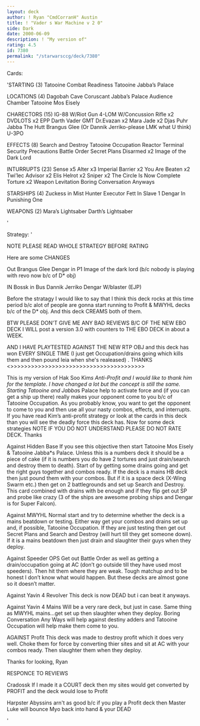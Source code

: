 ```yaml
---
layout: deck
author: ! Ryan "CmdCorranH" Austin
title: ! "Vader s War Machine v 2 0"
side: Dark
date: 2000-06-09
description: ! "My version of"
rating: 4.5
id: 7380
permalink: "/starwarsccg/deck/7380"
---
```

Cards: 

'STARTING (3)
Tatooine
Combat Readiness
Tatooine Jabba’s Palace

LOCATIONS (4)
Dagobah Cave
Coruscant
Jabba’s Palace Audience Chamber
Tatooine Mos Eisely

CHARECTORS (15)
IG-88 W/Riot Gun
4-LOM W/Concussion Rifle x2
DVDLOTS x2
EPP Darth Vader
GMT
Dr.Evazan x2
Mara Jade x2
Djas Puhr
Jabba The Hutt
Brangus Glee (Or Dannik Jerriko-please LMK what U think)
U-3PO

EFFECTS (8)
Search and Destroy
Tatooine Occupation
Reactor Terminal
Security Precautions
Battle Order
Secret Plans
Disarmed x2
Image of the Dark Lord

INTURRUPTS (23)
Sense x5
Alter x3
Imperial Barrier x2
You Are Beaten x2
Twi’lec Advisor x2
Elis Helrot x2
Sniper x2
The Circle Is Now Complete
Torture x2
Weapon Levitation
Boring Conversation Anyways

STARSHIPS (4)
Zuckess in Mist Hunter
Executor
Fett In Slave 1
Dengar In Punishing One

WEAPONS (2)
Mara’s Lightsaber
Darth’s Lightsaber

'

Strategy: '

NOTE
PLEASE READ WHOLE STRATEGY BEFORE RATING

Here are some CHANGES

Out
Brangus Glee
Dengar in P1
Image of the dark lord (b/c nobody is playing with revo now b/c of D* obj)

IN
Bossk in Bus
Dannik Jerriko
Dengar W/blaster (EJP)

>>>>>>>>>>>>>>>>>>>>>>>>>>>>>>>>>>>
Before the stratagy I would like to say that I think this deck rocks at this time period b/c alot of people are gonna start running to Profit & MWYHL decks b/c of the D* obj. And this deck CREAMS both of them.

BTW PLEASE DON'T GIVE ME ANY BAD REVIEWS B/C OF THE NEW EBO DECK I WILL post a version 3.0 with counters to THE EBO DECK in about a WEEK.

AND I HAVE PLAYTESTED AGAINST THE NEW RTP OBJ and this deck has won EVERY SINGLE TIME (I just get Occupation/drains going which kills them and then pound leia when she's realeased) . THANKS
<>>>>>>>>>>>>>>>>>>>>>>>>>>>>>>>>>>>>>>>

This is my version of Hak Soo Kim*s Anti-Profit and I would like to thank him for the template. I have changed a lot but the concept is still the same. Starting Tatooine and Jabba*s Palace help to activate force and (if you can get a ship up there) really makes your opponent come to you b/c of Tatooine Occupation. As you probably know, you want to get the opponent to come to you and then use all your nasty combos, effects, and interrupts. If you have read Kim’s anti-profit strategy or look at the cards in this deck than you will see the deadly force this deck has. Now for some deck strategies
NOTE IF YOU DO NOT UNDERSTAND PLEASE DO NOT RATE DECK. Thanks

Against Hidden Base
If you see this objective then start Tatooine Mos Eisely & Tatooine Jabba*s Palace. Unless this is a numbers deck it should be a piece of cake (if it is numbers you do have 2 tortures and just drain/search and destroy them to death). Start of by getting some drains going and get the right guys together and combos ready. If the deck is a mains HB deck then just pound them with your combos. But if it is a space deck (X-Wing Swarm etc.) then get on 2 battlegrounds and set up Search and Destroy. This card combined with drains with be enough and if they flip get out SP and probe like crazy (3 of the ships are awesome probing ships and Dengar is for Super Falcon).


Against MWYHL Normal start and try to determine whether the deck is a mains beatdown or testing. Either way get your combos and drains set up and, if possible, Tatooine Occupation. If they are just testing then get out Secret Plans and Search and Destroy (will hurt till they get someone down). If it is a mains beatdown then just drain and slaughter their guys when they deploy.

Against Speeder OPS Get out Battle Order as well as getting a drain/occupation going at AC (don’t go outside till they have used most speeders). Then hit them where they are weak. Tough matchup and to be honest I don’t know what would happen. But these decks are almost gone so it doesn’t matter.

Against Yavin 4 Revolver This deck is now DEAD but i can beat it anyways.

Against Yavin 4 Mains Will be a very rare deck, but just in case. Same thing as MWYHL mains…get set up then slaughter when they deploy. Boring Conversation Any Ways will help against destiny adders and Tatooine Occupation will help make them come to you.

AGAINST Profit This deck was made to destroy profit which it does very well. Choke them for force by converting thier sites and sit at AC with your combos ready. Then slaughter them when they deploy.

Thanks for looking,
Ryan

RESPONCE TO REVIEWS

Cradossk If I made it a COURT deck then my sites would get converted by PROFIT and the deck would lose to Profit

Harpster Abyssins arn't as good b/c if you play a Profit deck then Master Luke will bounce Myo back into hand & your DEAD


'
